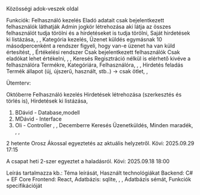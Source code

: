 Közösségi adok-veszek oldal

Funkciók:
Felhasználó kezelés
Eladó adatait csak bejelentkezett felhasználók láthatják
Admin jogkör létrehozása aki látja az összes felhasználót tudja törölni és a hirdetéseket is tudja törölni,
Saját hirdetések ki listázása,
,
,
Kategória kezelés,
Üzenet küldés egymásnak
10 másodpercenként a rendszer figyeli, hogy van-e üzenet ha van küld értesítést,
,
Értékelési rendszer
Csak bejelentkezett felhasználók
Csak eladókat lehet értékelni,
,
,
Keresés
Regisztráció nélkül is elérhető kivéve a felhasználóra
Termékre,
Kategóriára,
Felhasználóra,
,
,
Hirdetés feladás
Termék állapot (új, újszerű, használt, stb..) -> csak ötlet,
,

Ütemterv:

Októberre
Felhasználó kezelés
Hirdetések létrehozása (szerkesztés és törlés is),
Hirdetések ki listázása,

1. BDávid - Database,modell
2. MDávid - Interface
3. Oli - Controller
,
,
Decemberre
Keresés
Üzenetküldés,
Minden maradék,
,
,

2 hetente Orosz Ákossal egyeztetés az aktuális helyzetről.
Kövi: 2025.09.29 17:15

A csapat heti 2-szer egyeztet a haladásról.
Kövi: 2025.09.18 18:00

Leírás tartalmazza kb.:
Téma leírását,
Használt technológiákat
Backend: C# + EF Core
Frontend: React,
Adatbázis: sqlite,
,
,
Adatbázis sémát,
Funkciók specifikációját


